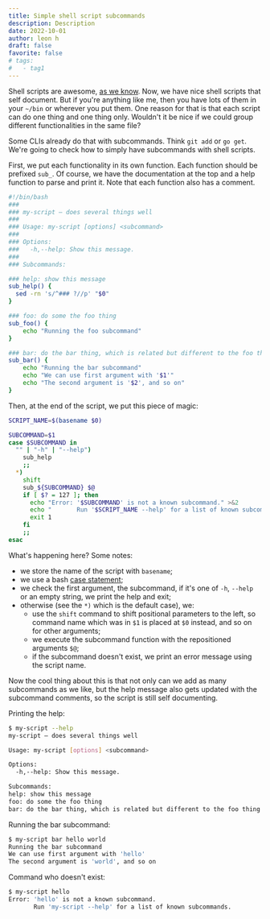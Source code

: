 ```yaml
---
title: Simple shell script subcommands
description: Description
date: 2022-10-01
author: leon h
draft: false
favorite: false
# tags:
#   - tag1
---
```


Shell scripts are awesome, [as we know](https://leonh.fr/help-message-for-shell-scripts/). Now, we have nice shell scripts that self document. But if you're anything like me, then you have lots of them in your `~/bin` or wherever you put them. One reason for that is that each script can do one thing and one thing only. Wouldn't it be nice if we could group different functionalities in the same file?

<!--more-->

Some CLIs already do that with subcommands. Think `git add` or `go get`. We're going to check how to simply have subcommands with shell scripts.

First, we put each functionality in its own function. Each function should be prefixed `sub_`. Of course, we have the documentation at the top and a help function to parse and print it. Note that each function also has a comment.

```sh
#!/bin/bash
###
### my-script — does several things well
###
### Usage: my-script [options] <subcommand>
###
### Options:
###   -h,--help: Show this message.
###
### Subcommands:

### help: show this message
sub_help() {
  sed -rn 's/^### ?//p' "$0"
}

### foo: do some the foo thing
sub_foo() {
    echo "Running the foo subcommand"
}

### bar: do the bar thing, which is related but different to the foo thing
sub_bar() {
    echo "Running the bar subcommand"
    echo "We can use first argument with '$1'"
    echo "The second argument is '$2', and so on"
}
```

Then, at the end of the script, we put this piece of magic:

```sh
SCRIPT_NAME=$(basename $0)

SUBCOMMAND=$1
case $SUBCOMMAND in
  "" | "-h" | "--help")
    sub_help
    ;;
  *)
    shift
    sub_${SUBCOMMAND} $@
    if [ $? = 127 ]; then
      echo "Error: '$SUBCOMMAND' is not a known subcommand." >&2
      echo "       Run '$SCRIPT_NAME --help' for a list of known subcommands." >&2
      exit 1
    fi
    ;;
esac
```

What's happening here? Some notes:

- we store the name of the script with `basename`;
- we use a bash [case statement](https://linuxize.com/post/bash-case-statement/);
- we check the first argument, the subcommand, if it's one of `-h`, `--help` or an empty string, we print the help and exit;
- otherwise (see the `*)` which is the default case), we:
  - use the `shift` command to shift positional parameters to the left, so command name which was in `$1` is placed at `$0` instead, and so on for other arguments;
  - we execute the subcommand function with the repositioned arguments `$@`;
  - if the subcommand doesn't exist, we print an error message using the script name.

Now the cool thing about this is that not only can we add as many subcommands as we like, but the help message also gets updated with the subcommand comments, so the script is still self documenting.

Printing the help:

```sh
$ my-script --help
my-script — does several things well

Usage: my-script [options] <subcommand>

Options:
  -h,--help: Show this message.

Subcommands:
help: show this message
foo: do some the foo thing
bar: do the bar thing, which is related but different to the foo thing
```

Running the bar subcommand:

```sh
$ my-script bar hello world
Running the bar subcommand
We can use first argument with 'hello'
The second argument is 'world', and so on
```

Command who doesn't exist:

```sh
$ my-script hello
Error: 'hello' is not a known subcommand.
       Run 'my-script --help' for a list of known subcommands.
```
